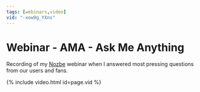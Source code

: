 ```yaml
---
tags: [webinars,video]
vid: "-xow9g_YXns"
---
```


# Webinar - AMA - Ask Me Anything

Recording of my [Nozbe][n] webinar when I answered most pressing questions from our users and fans.

{% include video.html id=page.vid %}

<!--More-->


[n]: https://michael.gratis/nozbe
